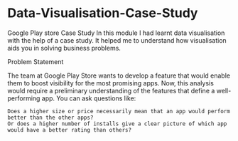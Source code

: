 # Data-Visualisation-Case-Study
Google Play store Case Study In this module I had learnt data visualisation with the help of a case study. It helped me to understand how visualisation aids you in solving business problems.

Problem Statement

The team at Google Play Store wants to develop a feature that would enable them to boost visibility for the most promising apps. Now, this analysis would require a preliminary understanding of the features that define a well-performing app. You can ask questions like:

    Does a higher size or price necessarily mean that an app would perform better than the other apps?
    Or does a higher number of installs give a clear picture of which app would have a better rating than others?

